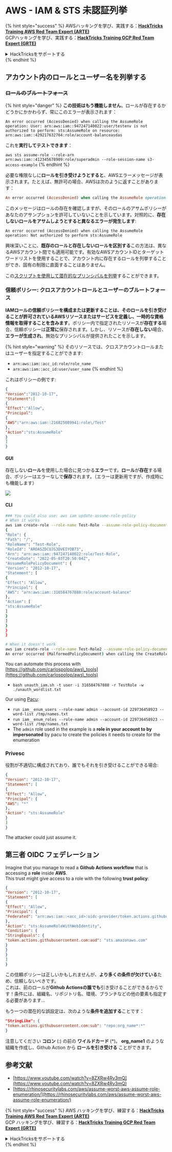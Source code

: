# AWS - IAM & STS 未認証列挙

{% hint style="success" %}
AWSハッキングを学び、実践する：<img src="../../../.gitbook/assets/image (1).png" alt="" data-size="line">[**HackTricks Training AWS Red Team Expert (ARTE)**](https://training.hacktricks.xyz/courses/arte)<img src="../../../.gitbook/assets/image (1).png" alt="" data-size="line">\
GCPハッキングを学び、実践する：<img src="../../../.gitbook/assets/image (2).png" alt="" data-size="line">[**HackTricks Training GCP Red Team Expert (GRTE)**<img src="../../../.gitbook/assets/image (2).png" alt="" data-size="line">](https://training.hacktricks.xyz/courses/grte)

<details>

<summary>HackTricksをサポートする</summary>

* [**サブスクリプションプラン**](https://github.com/sponsors/carlospolop)を確認してください！
* **💬 [**Discordグループ**](https://discord.gg/hRep4RUj7f)または[**Telegramグループ**](https://t.me/peass)に参加するか、**Twitter** 🐦 [**@hacktricks\_live**](https://twitter.com/hacktricks\_live)**をフォローしてください。**
* **ハッキングトリックを共有するには、[**HackTricks**](https://github.com/carlospolop/hacktricks)および[**HackTricks Cloud**](https://github.com/carlospolop/hacktricks-cloud)のGitHubリポジトリにPRを提出してください。**

</details>
{% endhint %}

## アカウント内のロールとユーザー名を列挙する

### ~~ロールのブルートフォース~~

{% hint style="danger" %}
**この技術はもう機能しません**。ロールが存在するかどうかにかかわらず、常にこのエラーが表示されます：

`An error occurred (AccessDenied) when calling the AssumeRole operation: User: arn:aws:iam::947247140022:user/testenv is not authorized to perform: sts:AssumeRole on resource: arn:aws:iam::429217632764:role/account-balanceasdas`

これを**実行してテストできます**：

`aws sts assume-role --role-arn arn:aws:iam::412345678909:role/superadmin --role-session-name s3-access-example`
{% endhint %}

必要な権限なしに**ロールを引き受けようとすると**、AWSエラーメッセージが表示されます。たとえば、無許可の場合、AWSは次のように返すことがあります：
```ruby
An error occurred (AccessDenied) when calling the AssumeRole operation: User: arn:aws:iam::012345678901:user/MyUser is not authorized to perform: sts:AssumeRole on resource: arn:aws:iam::111111111111:role/aws-service-role/rds.amazonaws.com/AWSServiceRoleForRDS
```
このメッセージはロールの存在を確認しますが、そのロールのアサムポリシーがあなたのアサンプションを許可していないことを示しています。対照的に、**存在しないロールをアサムしようとすると異なるエラーが発生します**:
```less
An error occurred (AccessDenied) when calling the AssumeRole operation: Not authorized to perform sts:AssumeRole
```
興味深いことに、**既存のロールと存在しないロールを区別する**この方法は、異なるAWSアカウント間でも適用可能です。有効なAWSアカウントIDとターゲットワードリストを使用することで、アカウント内に存在するロールを列挙することができ、固有の制限に直面することはありません。

この[スクリプトを使用して潜在的なプリンシパルを列挙](https://github.com/RhinoSecurityLabs/Security-Research/tree/master/tools/aws-pentest-tools/assume\_role\_enum)することができます。

### 信頼ポリシー: クロスアカウントロールとユーザーのブルートフォース

**IAMロールの信頼ポリシーを構成または更新することは、そのロールを引き受けることが許可されているAWSリソースまたはサービスを定義し、一時的な資格情報を取得することを含みます**。ポリシー内で指定されたリソースが**存在する**場合、信頼ポリシーは**正常に**保存されます。しかし、リソースが**存在しない**場合、**エラーが生成され**、無効なプリンシパルが提供されたことを示します。

{% hint style="warning" %}
そのリソースでは、クロスアカウントロールまたはユーザーを指定することができます:

* `arn:aws:iam::acc_id:role/role_name`
* `arn:aws:iam::acc_id:user/user_name`
{% endhint %}

これはポリシーの例です:
```json
{
"Version":"2012-10-17",
"Statement":[
{
"Effect":"Allow",
"Principal":
{
"AWS":"arn:aws:iam::216825089941:role\/Test"
},
"Action":"sts:AssumeRole"
}
]
}
```
#### GUI

存在しない**ロール**を使用した場合に見つかる**エラー**です。**ロール**が**存在**する場合、ポリシーはエラーなしで**保存**されます。（エラーは更新用ですが、作成時にも機能します）

![](<../../../.gitbook/assets/image (153).png>)

#### CLI
```bash
### You could also use: aws iam update-assume-role-policy
# When it works
aws iam create-role --role-name Test-Role --assume-role-policy-document file://a.json
{
"Role": {
"Path": "/",
"RoleName": "Test-Role",
"RoleId": "AROA5ZDCUJS3DVEIYOB73",
"Arn": "arn:aws:iam::947247140022:role/Test-Role",
"CreateDate": "2022-05-03T20:50:04Z",
"AssumeRolePolicyDocument": {
"Version": "2012-10-17",
"Statement": [
{
"Effect": "Allow",
"Principal": {
"AWS": "arn:aws:iam::316584767888:role/account-balance"
},
"Action": [
"sts:AssumeRole"
]
}
]
}
}
}

# When it doesn't work
aws iam create-role --role-name Test-Role2 --assume-role-policy-document file://a.json
An error occurred (MalformedPolicyDocument) when calling the CreateRole operation: Invalid principal in policy: "AWS":"arn:aws:iam::316584767888:role/account-balanceefd23f2"
```
You can automate this process with [https://github.com/carlospolop/aws\_tools](https://github.com/carlospolop/aws\_tools)

* `bash unauth_iam.sh -t user -i 316584767888 -r TestRole -w ./unauth_wordlist.txt`

Our using [Pacu](https://github.com/RhinoSecurityLabs/pacu):

* `run iam__enum_users --role-name admin --account-id 229736458923 --word-list /tmp/names.txt`
* `run iam__enum_roles --role-name admin --account-id 229736458923 --word-list /tmp/names.txt`
* The `admin` role used in the example is a **role in your account to by impersonated** by pacu to create the policies it needs to create for the enumeration

### Privesc

役割が不適切に構成されており、誰でもそれを引き受けることができる場合:
```json
{
"Version": "2012-10-17",
"Statement": [
{
"Effect": "Allow",
"Principal": {
"AWS": "*"
},
"Action": "sts:AssumeRole"
}
]
}
```
The attacker could just assume it.

## 第三者 OIDC フェデレーション

Imagine that you manage to read a **Github Actions workflow** that is accessing a **role** inside **AWS**.\
This trust might give access to a role with the following **trust policy**:
```json
{
"Version": "2012-10-17",
"Statement": [
{
"Effect": "Allow",
"Principal": {
"Federated": "arn:aws:iam::<acc_id>:oidc-provider/token.actions.githubusercontent.com"
},
"Action": "sts:AssumeRoleWithWebIdentity",
"Condition": {
"StringEquals": {
"token.actions.githubusercontent.com:aud": "sts.amazonaws.com"
}
}
}
]
}
```
この信頼ポリシーは正しいかもしれませんが、**より多くの条件が欠けている**ため、信頼しないべきです。\
これは、前のロールが**Github Actionsの誰でも**引き受けることができるからです！条件には、組織名、リポジトリ名、環境、ブランチなどの他の要素も指定する必要があります...

もう一つの潜在的な誤設定は、次のような**条件を追加する**ことです：
```json
"StringLike": {
"token.actions.githubusercontent.com:sub": "repo:org_name*:*"
}
```
注意してください **コロン** (:) の前の **ワイルドカード** (*)。 **org\_name1** のような組織を作成し、Github Action から **ロールを引き受ける** ことができます。

## 参考文献

* [https://www.youtube.com/watch?v=8ZXRw4Ry3mQ](https://www.youtube.com/watch?v=8ZXRw4Ry3mQ)
* [https://rhinosecuritylabs.com/aws/assume-worst-aws-assume-role-enumeration/](https://rhinosecuritylabs.com/aws/assume-worst-aws-assume-role-enumeration/)

{% hint style="success" %}
AWS ハッキングを学び、練習する：<img src="../../../.gitbook/assets/image (1).png" alt="" data-size="line">[**HackTricks Training AWS Red Team Expert (ARTE)**](https://training.hacktricks.xyz/courses/arte)<img src="../../../.gitbook/assets/image (1).png" alt="" data-size="line">\
GCP ハッキングを学び、練習する：<img src="../../../.gitbook/assets/image (2).png" alt="" data-size="line">[**HackTricks Training GCP Red Team Expert (GRTE)**<img src="../../../.gitbook/assets/image (2).png" alt="" data-size="line">](https://training.hacktricks.xyz/courses/grte)

<details>

<summary>HackTricksをサポートする</summary>

* [**サブスクリプションプラン**](https://github.com/sponsors/carlospolop)を確認してください！
* **💬 [**Discordグループ**](https://discord.gg/hRep4RUj7f) または [**テレグラムグループ**](https://t.me/peass) に参加するか、**Twitter** 🐦 [**@hacktricks\_live**](https://twitter.com/hacktricks\_live)**をフォローしてください。**
* **[**HackTricks**](https://github.com/carlospolop/hacktricks) と [**HackTricks Cloud**](https://github.com/carlospolop/hacktricks-cloud) の GitHub リポジトリに PR を送信してハッキングのトリックを共有してください。**

</details>
{% endhint %}
